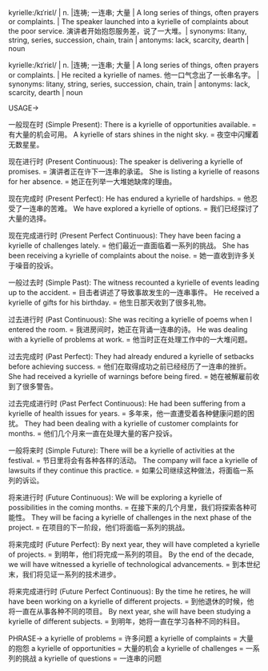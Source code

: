 kyrielle:/kɪˈriɛl/ | n. |连祷; 一连串; 大量 | A long series of things, often prayers or complaints. | The speaker launched into a kyrielle of complaints about the poor service. 演讲者开始抱怨服务差，说了一大堆。| synonyms: litany, string, series, succession, chain, train | antonyms: lack, scarcity, dearth | noun

kyrielle:/kɪˈriɛl/ | n. |连祷; 一连串; 大量 | A long series of things, often prayers or complaints. |  He recited a kyrielle of names. 他一口气念出了一长串名字。 | synonyms: litany, string, series, succession, chain, train | antonyms: lack, scarcity, dearth | noun


USAGE->

一般现在时 (Simple Present):
There is a kyrielle of opportunities available. = 有大量的机会可用。
A kyrielle of stars shines in the night sky. = 夜空中闪耀着无数星星。

现在进行时 (Present Continuous):
The speaker is delivering a kyrielle of promises. = 演讲者正在许下一连串的承诺。
She is listing a kyrielle of reasons for her absence. = 她正在列举一大堆她缺席的理由。

现在完成时 (Present Perfect):
He has endured a kyrielle of hardships. = 他忍受了一连串的苦难。
We have explored a kyrielle of options. = 我们已经探讨了大量的选择。

现在完成进行时 (Present Perfect Continuous):
They have been facing a kyrielle of challenges lately. = 他们最近一直面临着一系列的挑战。
She has been receiving a kyrielle of complaints about the noise. = 她一直收到许多关于噪音的投诉。

一般过去时 (Simple Past):
The witness recounted a kyrielle of events leading up to the accident. = 目击者讲述了导致事故发生的一连串事件。
He received a kyrielle of gifts for his birthday. = 他生日那天收到了很多礼物。

过去进行时 (Past Continuous):
She was reciting a kyrielle of poems when I entered the room. = 我进房间时，她正在背诵一连串的诗。
He was dealing with a kyrielle of problems at work. = 他当时正在处理工作中的一大堆问题。

过去完成时 (Past Perfect):
They had already endured a kyrielle of setbacks before achieving success. = 他们在取得成功之前已经经历了一连串的挫折。
She had received a kyrielle of warnings before being fired. =  她在被解雇前收到了很多警告。

过去完成进行时 (Past Perfect Continuous):
He had been suffering from a kyrielle of health issues for years. = 多年来，他一直遭受着各种健康问题的困扰。
They had been dealing with a kyrielle of customer complaints for months. = 他们几个月来一直在处理大量的客户投诉。

一般将来时 (Simple Future):
There will be a kyrielle of activities at the festival. = 节日里将会有各种各样的活动。
The company will face a kyrielle of lawsuits if they continue this practice. = 如果公司继续这种做法，将面临一系列的诉讼。

将来进行时 (Future Continuous):
We will be exploring a kyrielle of possibilities in the coming months. = 在接下来的几个月里，我们将探索各种可能性。
They will be facing a kyrielle of challenges in the next phase of the project. = 在项目的下一阶段，他们将面临一系列的挑战。

将来完成时 (Future Perfect):
By next year, they will have completed a kyrielle of projects. = 到明年，他们将完成一系列的项目。
By the end of the decade, we will have witnessed a kyrielle of technological advancements. = 到本世纪末，我们将见证一系列的技术进步。

将来完成进行时 (Future Perfect Continuous):
By the time he retires, he will have been working on a kyrielle of different projects. = 到他退休的时候，他将一直在从事各种不同的项目。
By next year, she will have been studying a kyrielle of different subjects. = 到明年，她将一直在学习各种不同的科目。


PHRASE->
a kyrielle of problems =  许多问题
a kyrielle of complaints =  大量的抱怨
a kyrielle of opportunities =  大量的机会
a kyrielle of challenges =  一系列的挑战
a kyrielle of questions = 一连串的问题
